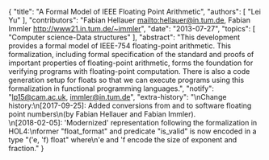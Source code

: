 {
    "title": "A Formal Model of IEEE Floating Point Arithmetic",
    "authors": [
        "Lei Yu"
    ],
    "contributors": "Fabian Hellauer <mailto:hellauer@in.tum.de>, Fabian Immler <http://www21.in.tum.de/~immler>",
    "date": "2013-07-27",
    "topics": [
        "Computer science-Data structures"
    ],
    "abstract": "This development provides a formal model of IEEE-754 floating-point arithmetic. This formalization, including formal specification of the standard and proofs of important properties of floating-point arithmetic, forms the foundation for verifying programs with floating-point computation. There is also a code generation setup for floats so that we can execute programs using this formalization in functional programming languages.",
    "notify": "lp15@cam.ac.uk, immler@in.tum.de",
    "extra-history": "\nChange history:\n[2017-09-25]: Added conversions from and to software floating point numbers\n(by Fabian Hellauer and Fabian Immler).<br>\n[2018-02-05]: 'Modernized' representation following the formalization in HOL4:\nformer \"float_format\" and predicate \"is_valid\" is now encoded in a type \"('e, 'f) float\" where\n'e and 'f encode the size of exponent and fraction."
}